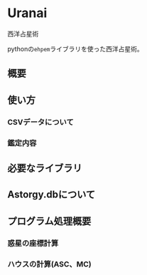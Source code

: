 # Uranai
西洋占星術  

pythonの`ehpem`ライブラリを使った西洋占星術。 

## 概要
## 使い方
### CSVデータについて
### 鑑定内容
## 必要なライブラリ
## Astorgy.dbについて
## プログラム処理概要
### 惑星の座標計算
### ハウスの計算(ASC、MC)


